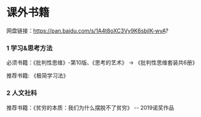 # 课外书籍

网盘链接：https://pan.baidu.com/s/1A4t8oXC3Vy9K6sbjlK-wvA?


### 1 学习&思考方法

必须书籍：《批判性思维》-第10版、《思考的艺术》 -> 《批判性思维套装共6册》

推荐书籍: 《极简学习法》


### 2 人文社科

推荐书籍：《贫穷的本质：我们为什么摆脱不了贫穷》 -- 2019诺奖作品

